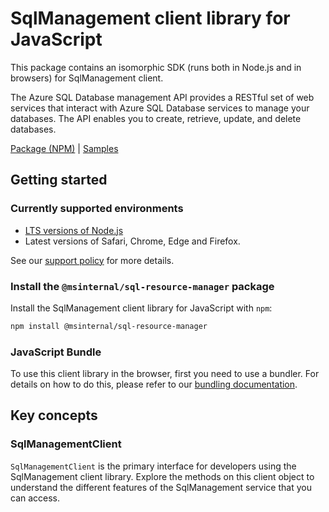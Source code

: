# SqlManagement client library for JavaScript

This package contains an isomorphic SDK (runs both in Node.js and in browsers) for SqlManagement client.

The Azure SQL Database management API provides a RESTful set of web services that interact with Azure SQL Database services to manage your databases. The API enables you to create, retrieve, update, and delete databases.

[Package (NPM)](https://www.npmjs.com/package/@msinternal/sql-resource-manager) |
[Samples](https://github.com/Azure-Samples/azure-samples-js-management)

## Getting started

### Currently supported environments

- [LTS versions of Node.js](https://github.com/nodejs/release#release-schedule)
- Latest versions of Safari, Chrome, Edge and Firefox.

See our [support policy](https://github.com/Azure/azure-sdk-for-js/blob/main/SUPPORT.md) for more details.


### Install the `@msinternal/sql-resource-manager` package

Install the SqlManagement client library for JavaScript with `npm`:

```bash
npm install @msinternal/sql-resource-manager
```


### JavaScript Bundle
To use this client library in the browser, first you need to use a bundler. For details on how to do this, please refer to our [bundling documentation](https://aka.ms/AzureSDKBundling).

## Key concepts

### SqlManagementClient

`SqlManagementClient` is the primary interface for developers using the SqlManagement client library. Explore the methods on this client object to understand the different features of the SqlManagement service that you can access.

